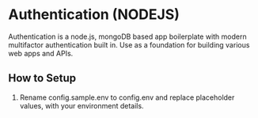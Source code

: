 # Authentication (NODEJS)

Authentication is a node.js, mongoDB based app boilerplate with modern multifactor authentication built in.
Use as a foundation for building various web apps and APIs.

## How to Setup

1. Rename config.sample.env to config.env and replace placeholder values, with your environment details.
